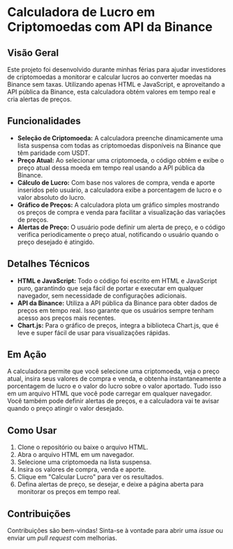 # Calculadora de Lucro em Criptomoedas com API da Binance

## Visão Geral

Este projeto foi desenvolvido durante minhas férias para ajudar investidores de criptomoedas a monitorar e calcular lucros ao converter moedas na Binance sem taxas. Utilizando apenas HTML e JavaScript, e aproveitando a API pública da Binance, esta calculadora obtém valores em tempo real e cria alertas de preços.

## Funcionalidades

- **Seleção de Criptomoeda:** A calculadora preenche dinamicamente uma lista suspensa com todas as criptomoedas disponíveis na Binance que têm paridade com USDT.
- **Preço Atual:** Ao selecionar uma criptomoeda, o código obtém e exibe o preço atual dessa moeda em tempo real usando a API pública da Binance.
- **Cálculo de Lucro:** Com base nos valores de compra, venda e aporte inseridos pelo usuário, a calculadora exibe a porcentagem de lucro e o valor absoluto do lucro.
- **Gráfico de Preços:** A calculadora plota um gráfico simples mostrando os preços de compra e venda para facilitar a visualização das variações de preços.
- **Alertas de Preço:** O usuário pode definir um alerta de preço, e o código verifica periodicamente o preço atual, notificando o usuário quando o preço desejado é atingido.

## Detalhes Técnicos

- **HTML e JavaScript:** Todo o código foi escrito em HTML e JavaScript puro, garantindo que seja fácil de portar e executar em qualquer navegador, sem necessidade de configurações adicionais.
- **API da Binance:** Utiliza a API pública da Binance para obter dados de preços em tempo real. Isso garante que os usuários sempre tenham acesso aos preços mais recentes.
- **Chart.js:** Para o gráfico de preços, integra a biblioteca Chart.js, que é leve e super fácil de usar para visualizações rápidas.

## Em Ação

A calculadora permite que você selecione uma criptomoeda, veja o preço atual, insira seus valores de compra e venda, e obtenha instantaneamente a porcentagem de lucro e o valor do lucro sobre o valor aportado. Tudo isso em um arquivo HTML que você pode carregar em qualquer navegador. Você também pode definir alertas de preços, e a calculadora vai te avisar quando o preço atingir o valor desejado.

## Como Usar

1. Clone o repositório ou baixe o arquivo HTML.
2. Abra o arquivo HTML em um navegador.
3. Selecione uma criptomoeda na lista suspensa.
4. Insira os valores de compra, venda e aporte.
5. Clique em "Calcular Lucro" para ver os resultados.
6. Defina alertas de preço, se desejar, e deixe a página aberta para monitorar os preços em tempo real.

## Contribuições

Contribuições são bem-vindas! Sinta-se à vontade para abrir uma *issue* ou enviar um *pull request* com melhorias.
